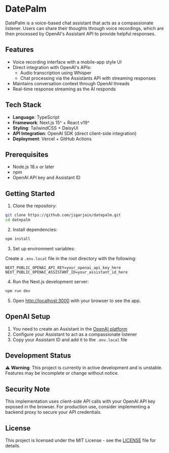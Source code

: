 # DatePalm

DatePalm is a voice-based chat assistant that acts as a compassionate listener. Users can share their thoughts through voice recordings, which are then processed by OpenAI's Assistant API to provide helpful responses.

## Features

- Voice recording interface with a mobile-app style UI
- Direct integration with OpenAI's APIs:
  - Audio transcription using Whisper
  - Chat processing via the Assistants API with streaming responses
- Maintains conversation context through OpenAI threads
- Real-time response streaming as the AI responds

## Tech Stack

- **Language**: TypeScript
- **Framework**: Next.js 15^ + React v19^
- **Styling**: TailwindCSS + DaisyUI
- **API Integration**: OpenAI SDK (direct client-side integration)
- **Deployment**: Vercel + GitHub Actions

## Prerequisites

- Node.js 18.x or later
- npm
- OpenAI API key and Assistant ID

## Getting Started

1. Clone the repository:

```bash
git clone https://github.com/jigarjain/datepalm.git
cd datepalm
```

2. Install dependencies:

```bash
npm install
```

3. Set up environment variables:

Create a `.env.local` file in the root directory with the following:

```
NEXT_PUBLIC_OPENAI_API_KEY=your_openai_api_key_here
NEXT_PUBLIC_OPENAI_ASSISTANT_ID=your_assistant_id_here
```

4. Run the Next.js development server:

```bash
npm run dev
```

5. Open [http://localhost:3000](http://localhost:3000) with your browser to see the app.

## OpenAI Setup

1. You need to create an Assistant in the [OpenAI platform](https://platform.openai.com/assistants)
2. Configure your Assistant to act as a compassionate listener
3. Copy your Assistant ID and add it to the `.env.local` file

## Development Status

⚠️ **Warning**: This project is currently in active development and is unstable. Features may be incomplete or change without notice.

## Security Note

This implementation uses client-side API calls with your OpenAI API key exposed in the browser. For production use, consider implementing a backend proxy to secure your API credentials.

## License

This project is licensed under the MIT License - see the [LICENSE](LICENSE) file for details.
